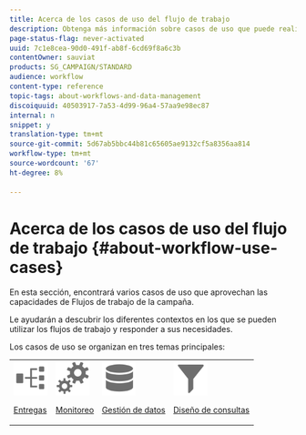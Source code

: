 ```yaml
---
title: Acerca de los casos de uso del flujo de trabajo
description: Obtenga más información sobre casos de uso que puede realizar con flujos de trabajo de Campaign Classic.
page-status-flag: never-activated
uuid: 7c1e8cea-90d0-491f-ab8f-6cd69f8a6c3b
contentOwner: sauviat
products: SG_CAMPAIGN/STANDARD
audience: workflow
content-type: reference
topic-tags: about-workflows-and-data-management
discoiquuid: 40503917-7a53-4d99-96a4-57aa9e98ec87
internal: n
snippet: y
translation-type: tm+mt
source-git-commit: 5d67ab5bbc44b81c65605ae9132cf5a8356aa814
workflow-type: tm+mt
source-wordcount: '67'
ht-degree: 8%

---
```



# Acerca de los casos de uso del flujo de trabajo {#about-workflow-use-cases}

En esta sección, encontrará varios casos de uso que aprovechan las capacidades de Flujos de trabajo de la campaña.

Le ayudarán a descubrir los diferentes contextos en los que se pueden utilizar los flujos de trabajo y responder a sus necesidades.

Los casos de uso se organizan en tres temas principales:

<table>
<tr>
<td><img src="assets/do-not-localize/icon_workflows.svg" width="60px"><p><a href="../../workflow/using/using-the-local-approval-activity.md">Entregas</a></p></td><td><img src="assets/do-not-localize/icon_monitoring.svg" width="60px"><p><a href="../../workflow/using/sending-a-report-to-a-list.md">Monitoreo</a></p></td><td><img src="assets/do-not-localize/icon_manage.svg" width="60px"><p><a href="../../workflow/using/coordinating-data-updates.md">Gestión de datos</a></p></td>
<td><img src="assets/do-not-localize/icon_filter.svg" width="60px"><p><a href="../../workflow/using/querying-recipient-table.md">Diseño de consultas</a></p></td></tr>
</table>
